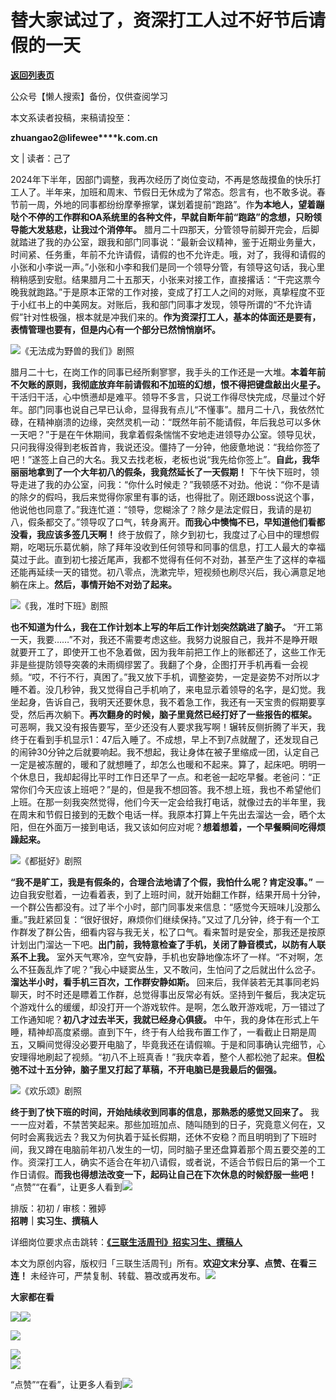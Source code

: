 # 替大家试过了，资深打工人过不好节后请假的一天

[**返回列表页**](/gzh/三联生活周刊)

公众号【懒人搜索】备份，仅供查阅学习

本文系读者投稿，来稿请投至：

**zhuangao2@lifewee****k.com.cn**

文 | 读者：己了

2024年下半年，因部门调整，我再次经历了岗位变动，不再是悠哉摸鱼的快乐打工人了。半年来，加班和周末、节假日无休成为了常态。怨言有，也不敢多说。春节前一周，外地的同事都纷纷摩拳擦掌，谋划着提前“跑路”。作**为本地人，望着蹦哒个不停的工作群和OA系统里的各种文件，早就自断年前“跑路”的念想，只盼领导能大发慈悲，让我过个消停年。**
腊月二十四那天，分管领导前脚开完会，后脚就踏进了我的办公室，跟我和部门同事说：“最新会议精神，鉴于近期业务量大，时间紧、任务重，年前不允许请假，请假的也不允许走。哦，对了，我得和请假的小张和小李说一声。”小张和小李和我们是同一个领导分管，有领导这句话，我心里稍稍感到安慰。结果腊月二十五那天，小张来对接工作，直接撂话：“干完这票今晚我就跑路。”于是原本正常的工作对接，变成了打工人之间的对账，真挚程度不亚于小红书上的中美网友。对账后，我和部门同事才发现，领导所谓的“不允许请假”针对性极强，根本就是冲我们来的。**作为资深打工人，基本的体面还是要有，表情管理也要有，但是内心有一个部分已然悄悄崩坏。**

![](https://mmbiz.qpic.cn/sz_mmbiz_png/XnMeqb0xcz7emic5GQ1gKfIGaicMSHuhZwG0icmqKaI7SM8icJzJNu8tfToI3f1n6yUHYR1VVGGRl5cfHibgmc2n5jg/640?wx_fmt=png&from;=appmsg)《无法成为野兽的我们》剧照

腊月二十七，在岗工作的同事已经所剩寥寥，我手头的工作还是一大堆。**本着年前不欠账的原则，我彻底放弃年前请假和不加班的幻想，恨不得把键盘敲出火星子。**
干活归干活，心中愤懑却是难平。领导不多言，只说工作得尽快完成，尽量过个好年。部门同事也说自己早已认命，显得我有点儿“不懂事”。腊月二十八，我依然忙碌，在精神崩溃的边缘，突然灵机一动：“既然年前不能请假，年后我总可以多休一天吧？”于是在午休期间，我拿着假条惴惴不安地走进领导办公室。领导见状，只问我得没得到老板首肯，我说还没。僵持了一分钟，他疲惫地说：“我给你签了吧！”遂签上自己的大名。我又去找老板，老板也说“我先给你签上”。**自此，我华丽丽地拿到了一个大年初八的假条，我竟然延长了一天假期！**
下午快下班时，领导走进了我的办公室，问我：“你什么时候走？”我顿感不对劲。他说：“你不是请的除夕的假吗，我后来觉得你家里有事的话，也得批了。刚还跟boss说这个事，他说他也同意了。”我连忙道：“领导，您糊涂了？除夕是法定假日，我请的是初八，假条都交了。”领导叹了口气，转身离开。**而我心中懊悔不已，早知道他们看都没看，我应该多签几天啊！**
终于放假了，除夕到初七，我度过了心目中的理想假期，吃喝玩乐葛优躺，除了拜年没收到任何领导和同事的信息，打工人最大的幸福莫过于此。直到初七接近尾声，我都不觉得有任何不对劲，甚至产生了这样的幸福还能再延续一天的错觉。初八零点，洗漱完毕，短视频也刷尽兴后，我心满意足地躺在床上。**然后，事情开始不对劲了起来。**

![](https://mmbiz.qpic.cn/sz_mmbiz_jpg/XnMeqb0xcz7emic5GQ1gKfIGaicMSHuhZwWKibIrwBlwytD0YJRem5HGKFHboOFWMhkQpbYUm8jwk89uko6ic3KLzg/640?wx_fmt=jpeg&from;=appmsg)《我，准时下班》剧照

**也不知道为什么，我在工作计划本上写的年后工作计划突然跳进了脑子。**
“开工第一天，我要……”不对，我还不需要考虑这些。我努力说服自己，我并不是睁开眼就要开工了，即使开工也不急着做，因为我年前把工作上的账都还了，这些工作无非是些提防领导突袭的未雨绸缪罢了。我翻了个身，企图打开手机再看一会视频。“哎，不行不行，真困了。”我又放下手机，调整姿势，一定是姿势不对所以才睡不着。没几秒钟，我又觉得自己手机响了，来电显示着领导的名字，是幻觉。我坐起身，告诉自己，我明天还要休息，我不着急工作，我还有一天宝贵的假期要享受，然后再次躺下。**再次翻身的时候，脑子里竟然已经打好了一些报告的框架。**
可恶啊，我又没有报告要写，至少还没有人要求我写啊！辗转反侧折腾了半天，我终于在看到手机显示1：47后入睡了。不成想，早上不到7点就醒了，还发现自己的闹钟30分钟之后就要响起。我不想起，我让身体在被子里缩成一团，认定自己一定是被冻醒的，暖和了就想睡了，却怎么也暖和不起来。算了，起床吧。明明一个休息日，我却起得比平时工作日还早了一点。和老爸一起吃早餐。老爸问：“正常你们今天应该上班吧？”是的，但是我不想回答。我不想上班，我也不希望他们上班。在那一刻我突然觉得，他们今天一定会给我打电话，就像过去的半年里，我在周末和节假日接到的无数个电话一样。我原本打算上午先出去溜达一会，晒个太阳，但在外面万一接到电话，我又该如何应对呢？**想着想着，一个早餐瞬间吃得烦躁起来。**

![](https://mmbiz.qpic.cn/sz_mmbiz_jpg/XnMeqb0xcz7emic5GQ1gKfIGaicMSHuhZwUiaJzHxmYd2VWE12V4sQyR5oGVz4LVqMoFDibGribDjrxJ8RjaiciavhsEg/640?wx_fmt=jpeg&from;=appmsg)《都挺好》剧照

**“我不是旷工，我是有假条的，合理合法地请了个假，我怕什么呢？肯定没事。”**
一边自我安慰着，一边看着表，到了上班时间，就开始翻工作群，结果开局十分钟，一个群公告都没有。过了半个小时，部门同事发来信息：“感觉今天班味儿没那么重。”我赶紧回复：“很好很好，麻烦你们继续保持。”又过了几分钟，终于有一个工作群发了群公告，细看内容与我无关，松了口气。看来暂时是安全，那我还是按原计划出门溜达一下吧。**出门前，我特意检查了手机，关闭了静音模式，以防有人联系不上我。**
室外天气寒冷，空气安静，手机也安静地像冻坏了一样。“不对啊，怎么不狂轰乱炸了呢？”我心中疑窦丛生，又不敢问，生怕问了之后就出什么岔子。**溜达半小时，看手机三百次，工作群安静如斯。**
回来后，我佯装若无其事同老妈聊天，时不时还是瞟着工作群，总觉得事出反常必有妖。坚持到午餐后，我决定玩个游戏什么的缓缓，却没打开一个游戏软件。是啊，怎么敢开游戏呢，万一错过了工作通知呢？**初八才过去半天，我就已经身心俱疲。**
中午，我的身体在形式上午睡，精神却高度紧绷。直到下午，终于有人给我布置工作了，一看截止日期是周五，又瞬间觉得没必要开电脑了，毕竟我还在请假嘛。于是和同事确认完细节，心安理得地刷起了视频。“初八不上班真香！”我庆幸着，整个人都松弛了起来。**但松弛不过十五分钟，脑子里又打起了草稿，不开电脑已是我最后的倔强。**

![](https://mmbiz.qpic.cn/sz_mmbiz_jpg/XnMeqb0xcz7emic5GQ1gKfIGaicMSHuhZwruXrDN2Pk0sAROELdJoM1LicO66z4SicgrtmicOxhgXiaRpsXMN08OR7CA/640?wx_fmt=jpeg&from;=appmsg)《欢乐颂》剧照

**终于到了快下班的时间，开始陆续收到同事的信息，那熟悉的感觉又回来了。**
我一一应对着，不禁苦笑起来。那些加班加点、随叫随到的日子，究竟意义何在，又何时会离我远去？我又为何执着于延长假期，还休不安稳？而且明明到了下班时间，我又蹲在电脑前年初八发生的一切，同时脑子里还盘算着那个周五要交差的工作。资深打工人，确实不适合在年初八请假，或者说，不适合节假日后的第一个工作日请假。**而我也得想法改变一下，起码让自己在下次休息的时候舒服一些吧！**
“点赞”“在看”，让更多人看到![](https://mmbiz.qpic.cn/mmbiz_gif/c2Sib3Mp7pON9hkSZwdTibRHNZSMPyiapUCHJwlyoZVBC3SfmPmF0VKjkm3NiaToQloHFJ6icyicqZnqgXp6pSQJt5gg/640?wx_fmt=gif&from;=appmsg&wxfrom;=5&wx;_lazy=1&tp;=wxpic)  
  
  
  
  
  
排版：初初 / 审核：雅婷  
**招聘｜实习生、撰稿人**  

详细岗位要求点击跳转：**[《三联生活周刊》招实习生、撰稿人](http://mp.weixin.qq.com/s?__biz=MTc5MTU3NTYyMQ==&mid=2651136871&idx=3&sn=f1c0777fe9d31881e5dfca68ebc2937f&chksm=5907324d6e70bb5b3546dfe1c7b31b5fe05664bebbf36356ba9a1a352e0678444cad62875ad4&scene=21#wechat_redirect)**

本文为原创内容，版权归「三联生活周刊」所有。**欢迎文末分享、点赞、在看三连！**
未经许可，严禁复制、转载、篡改或再发布。![](https://mmbiz.qpic.cn/sz_mmbiz_png/Gg7Qtoh7Aic9ZTmAdCc80b4nD7xicgPt863QWU7oNswDx19XrjfTtSl8QwatY2EEZGuNd1WRRiapDZjcDhTnNYmBg/640?wx_fmt=png&wxfrom;=5&wx;_lazy=1&wx;_co=1&retryload;=1&tp;=wxpic)

**大家都在看**

  
[![](https://mmbiz.qpic.cn/mmbiz_png/c2Sib3Mp7pOOeKa59dravLr1iaiaibX9XPfSjI9yJXUCZ4icRewTdCtQNjhKngr9sQKB1JpbEjXNWv8Jzv69LUqOWoA/640?wx_fmt=png&from;=appmsg&wxfrom;=5&wx;_lazy=1&wx;_co=1&tp;=wxpic)](https://mp.weixin.qq.com/s?__biz=MTc5MTU3NTYyMQ==&mid=2651494632&idx=1&sn=5f00c0d2eca79a3fa2d2f9760a2e21c5&scene=21#wechat_redirect)[![](https://mmbiz.qpic.cn/mmbiz_jpg/c2Sib3Mp7pOOproFGvSxzTYJ6FpygxsHUo4lBibWHRnyHVickO3ondBNZ8JTryAG5KLSPAkjkHGPPialZZmvA5qoiaA/640?wx_fmt=jpeg&from;=appmsg&wxfrom;=5&wx;_lazy=1&wx;_co=1&tp;=wxpic)](https://mp.weixin.qq.com/s?__biz=MTc5MTU3NTYyMQ==&mid=2651493791&idx=1&sn=30fd7353a9419287419aadf51b2e7382&scene=21#wechat_redirect)

[![](https://mmbiz.qpic.cn/mmbiz_jpg/c2Sib3Mp7pOOTtr9SxU8nbOQeTgQVyXEiaoFQ3ZWyBGRyy2KZz0H3QicOgCmX3TyB3L2AvMrabNrhocYZbeEqjD7w/640?wx_fmt=jpeg&wxfrom;=5&wx;_lazy=1&wx;_co=1&tp;=wxpic)](https://mp.weixin.qq.com/s?__biz=MTc5MTU3NTYyMQ==&mid=2651496049&idx=1&sn=7054d45a644a6736c0088a2c4600450c&scene=21#wechat_redirect)

  
![](https://mmbiz.qpic.cn/sz_mmbiz_png/Gg7Qtoh7Aic9ZTmAdCc80b4nD7xicgPt86k1kgpU51hWCHjV92ryhVW35PLCvLhxLw9XDhXjgeDyZhHSx5EbRcfg/640?wx_fmt=png&wxfrom;=5&wx;_lazy=1&wx;_co=1&retryload;=2&tp;=wxpic)  
[![](https://mmbiz.qpic.cn/mmbiz_jpg/c2Sib3Mp7pONuwrdetOsWUZLdDE1J39mLibBBe0vPzCKS1topq8p9JgG9O86KDCNS3SZl7Paa1d80gvHIBg9C0cw/640?wx_fmt=jpeg&from;=appmsg&wxfrom;=5&wx;_lazy=1&wx;_co=1&tp;=wxpic)]()  
  
“点赞”“在看”，让更多人看到![](https://mmbiz.qpic.cn/mmbiz_gif/c2Sib3Mp7pON9hkSZwdTibRHNZSMPyiapUCHJwlyoZVBC3SfmPmF0VKjkm3NiaToQloHFJ6icyicqZnqgXp6pSQJt5gg/640?wx_fmt=gif&from;=appmsg&wxfrom;=5&wx;_lazy=1&tp;=wxpic)

